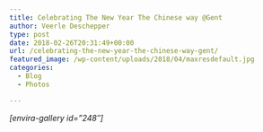 ```yaml
---
title: Celebrating The New Year The Chinese way @Gent
author: Veerle Deschepper
type: post
date: 2018-02-26T20:31:49+00:00
url: /celebrating-the-new-year-the-chinese-way-gent/
featured_image: /wp-content/uploads/2018/04/maxresdefault.jpg
categories:
  - Blog
  - Photos

---
```

_[envira-gallery id=&#8221;248&#8243;]_